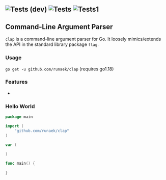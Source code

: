 ![Tests (dev)](https://github.com/runaek/clap/workflows/test/badge.svg?branch=dev)
![Tests](https://github.com/runaek/clap/workflows/test/badge.svg)
![Tests1](https://img.shields.io/appveyor/tests/runaek/clap?label=Main)
---
## Command-Line Argument Parser

`clap` is a command-line argument parser for Go. It loosely mimics/extends the API in the standard library package `flag`.

### Usage
`go get -u github.com/runaek/clap` (requires go1.18)

### Features

* 

### Hello World

```go
package main

import (
    "github.com/runaek/clap"
)

var (
	
)

func main() {
    
}
```